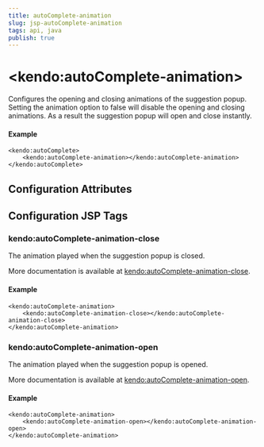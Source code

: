 ```yaml
---
title: autoComplete-animation
slug: jsp-autoComplete-animation
tags: api, java
publish: true
---
```


# \<kendo:autoComplete-animation\>

Configures the opening and closing animations of the suggestion popup. Setting the animation option to false will disable the opening and closing animations. As a result the suggestion popup will open and close instantly.

#### Example
    <kendo:autoComplete>
        <kendo:autoComplete-animation></kendo:autoComplete-animation>
    </kendo:autoComplete>

## Configuration Attributes


##  Configuration JSP Tags

### kendo:autoComplete-animation-close

The animation played when the suggestion popup is closed.

More documentation is available at [kendo:autoComplete-animation-close](autocomplete/animation-close).

#### Example

    <kendo:autoComplete-animation>
        <kendo:autoComplete-animation-close></kendo:autoComplete-animation-close>
    </kendo:autoComplete-animation>

### kendo:autoComplete-animation-open

The animation played when the suggestion popup is opened.

More documentation is available at [kendo:autoComplete-animation-open](autocomplete/animation-open).

#### Example

    <kendo:autoComplete-animation>
        <kendo:autoComplete-animation-open></kendo:autoComplete-animation-open>
    </kendo:autoComplete-animation>

 

